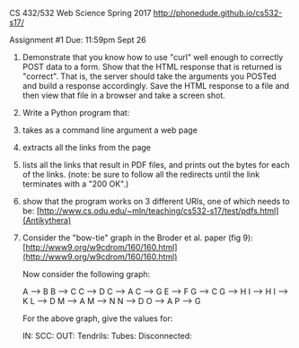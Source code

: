 CS 432/532 Web Science
Spring 2017
http://phonedude.github.io/cs532-s17/

Assignment #1
Due: 11:59pm Sept 26

1.  Demonstrate that you know how to use "curl" well enough to
correctly POST data to a form.  Show that the HTML response that
is returned is "correct".  That is, the server should take the
arguments you POSTed and build a response accordingly.  Save the
HTML response to a file and then view that file in a browser and
take a screen shot.

2.  Write a Python program that:

  1. takes as a command line argument a web page
  2. extracts all the links from the page
  3. lists all the links that result in PDF files, and prints out the bytes for each of the links.  (note: be sure to follow all the redirects until the link terminates with a "200 OK".)
  4. show that the program works on 3 different URIs, one of which needs to be: [http://www.cs.odu.edu/~mln/teaching/cs532-s17/test/pdfs.html](Antikythera)

3.  Consider the "bow-tie" graph in the Broder et al. paper (fig 9): [http://www9.org/w9cdrom/160/160.html](http://www9.org/w9cdrom/160/160.html)

    Now consider the following graph:

    A --> B
    B --> C
    C --> D
    C --> A
    C --> G
    E --> F
    G --> C
    G --> H
    I --> H
    I --> K
    L --> D
    M --> A
    M --> N
    N --> D
    O --> A
    P --> G 
    
    For the above graph, give the values for:

    IN: 
    SCC: 
    OUT: 
    Tendrils: 
    Tubes: 
    Disconnected:

